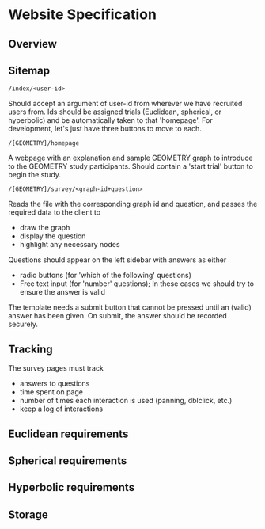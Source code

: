 # Website Specification



## Overview 

## Sitemap

`/index/<user-id>`

Should accept an argument of user-id from wherever we have recruited users from. Ids should be assigned trials (Euclidean, spherical, or hyperbolic) and be automatically taken to that 'homepage'. For development, let's just have three buttons to move to each.

`/[GEOMETRY]/homepage`

A webpage with an explanation and sample GEOMETRY graph to introduce to the GEOMETRY study participants. Should contain a 'start trial' button to begin the study. 

`/[GEOMETRY]/survey/<graph-id+question>`

Reads the file with the corresponding graph id and question, and passes the required data to the client to 
- draw the graph 
- display the question 
- highlight any necessary nodes

Questions should appear on the left sidebar with answers as either 
- radio buttons (for 'which of the following' questions)
- Free text input (for 'number' questions); In these cases we should try to ensure the answer is valid

The template needs a submit button that cannot be pressed until an (valid) answer has been given. On submit, the answer should be recorded securely. 

## Tracking 

The survey pages must track 
- answers to questions
- time spent on page
- number of times each interaction is used (panning, dblclick, etc.)
- keep a log of interactions

## Euclidean requirements

## Spherical requirements

## Hyperbolic requirements

## Storage